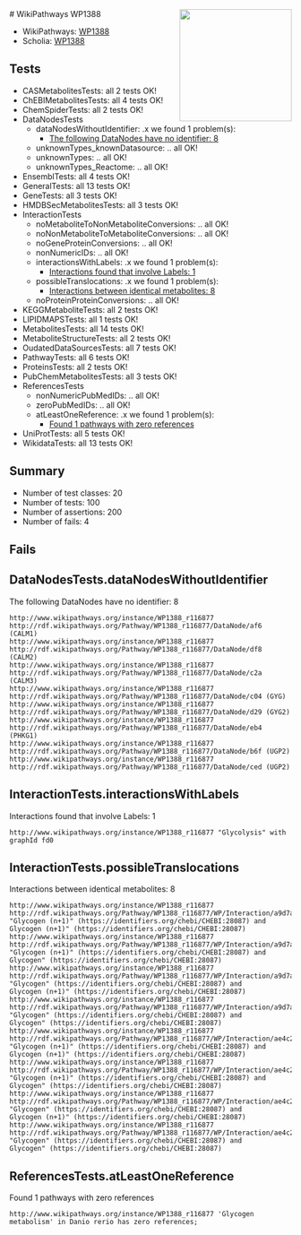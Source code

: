 <img style="float: right; width: 200px" src="https://upload.wikimedia.org/wikipedia/commons/thumb/8/83/Wplogo_with_text_500.png/640px-Wplogo_with_text_500.png" />
# WikiPathways WP1388

* WikiPathways: [WP1388](https://new.wikipathways.org/pathways/WP1388)
* Scholia: [WP1388](https://scholia.toolforge.org/wikipathways/WP1388)
## Tests
* CASMetabolitesTests: all 2 tests OK!
* ChEBIMetabolitesTests: all 4 tests OK!
* ChemSpiderTests: all 2 tests OK!
* DataNodesTests
    * dataNodesWithoutIdentifier: .x we found 1 problem(s):
        * [The following DataNodes have no identifier: 8](#d2d32fa7)
    * unknownTypes_knownDatasource: .. all OK!
    * unknownTypes: .. all OK!
    * unknownTypes_Reactome: .. all OK!
* EnsemblTests: all 4 tests OK!
* GeneralTests: all 13 tests OK!
* GeneTests: all 3 tests OK!
* HMDBSecMetabolitesTests: all 3 tests OK!
* InteractionTests
    * noMetaboliteToNonMetaboliteConversions: .. all OK!
    * noNonMetaboliteToMetaboliteConversions: .. all OK!
    * noGeneProteinConversions: .. all OK!
    * nonNumericIDs: .. all OK!
    * interactionsWithLabels: .x we found 1 problem(s):
        * [Interactions found that involve Labels: 1](#630d2678)
    * possibleTranslocations: .x we found 1 problem(s):
        * [Interactions between identical metabolites: 8](#d59038cb)
    * noProteinProteinConversions: .. all OK!
* KEGGMetaboliteTests: all 2 tests OK!
* LIPIDMAPSTests: all 1 tests OK!
* MetabolitesTests: all 14 tests OK!
* MetaboliteStructureTests: all 2 tests OK!
* OudatedDataSourcesTests: all 7 tests OK!
* PathwayTests: all 6 tests OK!
* ProteinsTests: all 2 tests OK!
* PubChemMetabolitesTests: all 3 tests OK!
* ReferencesTests
    * nonNumericPubMedIDs: .. all OK!
    * zeroPubMedIDs: .. all OK!
    * atLeastOneReference: .x we found 1 problem(s):
        * [Found 1 pathways with zero references](#35eb778e)
* UniProtTests: all 5 tests OK!
* WikidataTests: all 13 tests OK!


## Summary

* Number of test classes: 20
* Number of tests: 100
* Number of assertions: 200
* Number of fails: 4

## Fails

<a name="d2d32fa7" />

## DataNodesTests.dataNodesWithoutIdentifier

The following DataNodes have no identifier: 8
```
http://www.wikipathways.org/instance/WP1388_r116877 http://rdf.wikipathways.org/Pathway/WP1388_r116877/DataNode/af6 (CALM1)
http://www.wikipathways.org/instance/WP1388_r116877 http://rdf.wikipathways.org/Pathway/WP1388_r116877/DataNode/df8 (CALM2)
http://www.wikipathways.org/instance/WP1388_r116877 http://rdf.wikipathways.org/Pathway/WP1388_r116877/DataNode/c2a (CALM3)
http://www.wikipathways.org/instance/WP1388_r116877 http://rdf.wikipathways.org/Pathway/WP1388_r116877/DataNode/c04 (GYG)
http://www.wikipathways.org/instance/WP1388_r116877 http://rdf.wikipathways.org/Pathway/WP1388_r116877/DataNode/d29 (GYG2)
http://www.wikipathways.org/instance/WP1388_r116877 http://rdf.wikipathways.org/Pathway/WP1388_r116877/DataNode/eb4 (PHKG1)
http://www.wikipathways.org/instance/WP1388_r116877 http://rdf.wikipathways.org/Pathway/WP1388_r116877/DataNode/b6f (UGP2)
http://www.wikipathways.org/instance/WP1388_r116877 http://rdf.wikipathways.org/Pathway/WP1388_r116877/DataNode/ced (UGP2)
```

<a name="630d2678" />

## InteractionTests.interactionsWithLabels

Interactions found that involve Labels: 1
```
http://www.wikipathways.org/instance/WP1388_r116877 "Glycolysis" with graphId fd0
```

<a name="d59038cb" />

## InteractionTests.possibleTranslocations

Interactions between identical metabolites: 8
```
http://www.wikipathways.org/instance/WP1388_r116877 http://rdf.wikipathways.org/Pathway/WP1388_r116877/WP/Interaction/a9d7a "Glycogen (n+1)" (https://identifiers.org/chebi/CHEBI:28087) and 
Glycogen (n+1)" (https://identifiers.org/chebi/CHEBI:28087)
http://www.wikipathways.org/instance/WP1388_r116877 http://rdf.wikipathways.org/Pathway/WP1388_r116877/WP/Interaction/a9d7a "Glycogen (n+1)" (https://identifiers.org/chebi/CHEBI:28087) and 
Glycogen" (https://identifiers.org/chebi/CHEBI:28087)
http://www.wikipathways.org/instance/WP1388_r116877 http://rdf.wikipathways.org/Pathway/WP1388_r116877/WP/Interaction/a9d7a "Glycogen" (https://identifiers.org/chebi/CHEBI:28087) and 
Glycogen (n+1)" (https://identifiers.org/chebi/CHEBI:28087)
http://www.wikipathways.org/instance/WP1388_r116877 http://rdf.wikipathways.org/Pathway/WP1388_r116877/WP/Interaction/a9d7a "Glycogen" (https://identifiers.org/chebi/CHEBI:28087) and 
Glycogen" (https://identifiers.org/chebi/CHEBI:28087)
http://www.wikipathways.org/instance/WP1388_r116877 http://rdf.wikipathways.org/Pathway/WP1388_r116877/WP/Interaction/ae4c2 "Glycogen (n+1)" (https://identifiers.org/chebi/CHEBI:28087) and 
Glycogen (n+1)" (https://identifiers.org/chebi/CHEBI:28087)
http://www.wikipathways.org/instance/WP1388_r116877 http://rdf.wikipathways.org/Pathway/WP1388_r116877/WP/Interaction/ae4c2 "Glycogen (n+1)" (https://identifiers.org/chebi/CHEBI:28087) and 
Glycogen" (https://identifiers.org/chebi/CHEBI:28087)
http://www.wikipathways.org/instance/WP1388_r116877 http://rdf.wikipathways.org/Pathway/WP1388_r116877/WP/Interaction/ae4c2 "Glycogen" (https://identifiers.org/chebi/CHEBI:28087) and 
Glycogen (n+1)" (https://identifiers.org/chebi/CHEBI:28087)
http://www.wikipathways.org/instance/WP1388_r116877 http://rdf.wikipathways.org/Pathway/WP1388_r116877/WP/Interaction/ae4c2 "Glycogen" (https://identifiers.org/chebi/CHEBI:28087) and 
Glycogen" (https://identifiers.org/chebi/CHEBI:28087)
```

<a name="35eb778e" />

## ReferencesTests.atLeastOneReference

Found 1 pathways with zero references
```
http://www.wikipathways.org/instance/WP1388_r116877 'Glycogen metabolism' in Danio rerio has zero references; 
```

